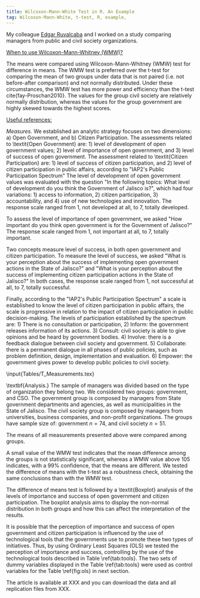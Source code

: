 ```yaml
---
title: Wilcoxon-Mann-White Test in R. An Example
tag: Wilcoxon-Mann-White, t-test, R, example,
---
```


My colleague [Edgar Ruvalcaba](https://scholar.google.com/citations?user=JPwGCXgAAAAJ&hl=en&oi=ao) and I worked on a study comparing managers from public and civil society organizations.

<u>When to use Wilcoxon-Mann-Whitney (WMW)?</u>

The means were compared using  Wilcoxon-Mann-Whitney (WMW) test for difference in means. The WMW test is preferred over the t-test for comparing the mean of two groups under data that is not paired (i.e. not before-after comparison) and not normally distributed. Under these circumstances, the WMW test has more power and efficiency than the t-test cite{fay-Proschan2010}. The values for the group civil society are relatively normally distribution, whereas the values for the group government are highly skewed towards the highest scores.

<u>Useful references:</u>



*Measures.* We established an analytic strategy focuses on two dimensions: a) Open Government, and b) Citizen Participation. The assessments related to \textit{Open Government} are: 1) level of development of open government values; 2) level of importance of open government, and 3) level of success of open government. The assessment related to \textit{Citizen Participation} are: 1) level of success of citizen participation, and 2) level of citizen participation in public affairs, according to "IAP2's Public Participation Spectrum" The level of development of open government values was evaluated with the question "In the following topics: What level of development do you think the Government of Jalisco is?", which had four variations: 1) access to information, 2) citizen participation, 3) accountability, and 4) use of new technologies and innovation. The response scale ranged from 1, not developed at all, to 7, totally developed.

To assess the level of importance of open government, we asked "How important do you think open government is for the Government of Jalisco?" The response scale ranged from 1, not important at all, to 7, totally important.

Two concepts measure level of success, in both open government and citizen participation. To measure the level of success, we asked "What is your perception about the success of implementing open government actions in the State of Jalisco?" and "What is your perception about the success of implementing citizen participation actions in the State of Jalisco?" In both cases, the response scale ranged from 1, not successful at all, to 7, totally successful.

Finally, according to the "IAP2's Public Participation Spectrum" a scale is established to know the level of citizen participation in public affairs, the scale is progressive in relation to the impact of citizen participation in public decision-making. The levels of participation established by the spectrum are: 1) There is no consultation or participation, 2) Inform: the government releases information of its actions. 3) Consult: civil society is able to give opinions and be heard by government bodies. 4) Involve: there is a feedback dialogue between civil society and government. 5) Collaborate: there is a permanent dialogue in all phases of public policies, such as problem definition, design, implementation and evaluation. 6) Empower: the government gives power to develop public policies to civil society.

\input{Tables/T_Measurements.tex}

\textbf{Analysis.} The sample of managers was divided based on the type of organization they belong two. We considered two groups: government, and CSO. The government group is composed by managers from State government departments and agencies, as well as municipalities in the State of Jalisco. The civil society group is composed by managers from universities, business companies, and non-profit organizations. The groups have sample size of: government $n=74$, and civil society $n=51$.

The means of all measurements presented above were compared among groups.

A small value of the WMW test indicates that the mean difference among the groups is not statistically significant, whereas a WMW value above 105 indicates, with a 99\% confidence, that the means are different. We tested the difference of means with the t-test as a robustness check, obtaining the same conclusions than with the WMW test.

The difference of means test is followed by a \textit{Boxplot} analysis of the levels of importance and success of open government and citizen participation. The boxplot analysis aims to display the non-normal distribution in both groups and how this can affect the interpretation of the results.

It is possible that the perception of importance and success of open government and citizen participation is influenced by the use of technological tools that the governments use to promote these two types of initiatives. Thus, by using Ordinary Least Squares (OLS) we tested the perception of importance and success, controlling by the use of the technological tools described in Table \ref{tab:tools}. The two sets of dummy variables displayed in the Table \ref{tab:tools} were used as control variables for the Table \ref{fig:ols} in next section.

The article is available at XXX and you can download the data and all replication files from XXX.
